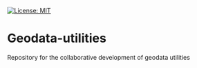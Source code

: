 [![License: MIT](https://img.shields.io/badge/License-MIT-informational.svg)](https://github.com/TUDelft-CITG/Geodata-utilities/blob/main/LICENSE)

# Geodata-utilities
Repository for the collaborative development of geodata utilities
